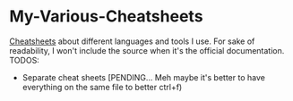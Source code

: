 # My-Various-Cheatsheets
[Cheatsheets](https://github.com/sangimed/My-Various-Cheatsheets/blob/master/my-cheatsheets.md) about different languages and tools I use. For sake of readability, I won't include the source when it's the official documentation.
TODOS: 
- Separate cheat sheets [PENDING... Meh maybe it's better to have everything on the same file to better ctrl+f)
